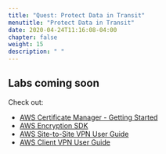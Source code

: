 ```yaml
---
title: "Quest: Protect Data in Transit"
menutitle: "Protect Data in Transit"
date: 2020-04-24T11:16:08-04:00
chapter: false
weight: 15
description: " "
---
```

## Labs coming soon

Check out:

* [AWS Certificate Manager - Getting Started](https://docs.aws.amazon.com/acm/latest/userguide/gs.html)
* [AWS Encryption SDK](https://docs.aws.amazon.com/encryption-sdk/latest/developer-guide/introduction.html)
* [AWS Site-to-Site VPN User Guide](https://docs.aws.amazon.com/vpn/latest/s2svpn/index.html)
* [AWS Client VPN User Guide](https://docs.aws.amazon.com/vpn/latest/clientvpn-user/index.html)
